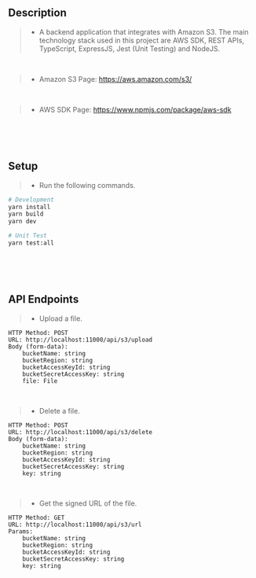 ## Description
> - A backend application that integrates with Amazon S3. The main technology stack used in this project are AWS SDK, REST APIs, TypeScript, ExpressJS, Jest (Unit Testing) and NodeJS.

<br />

> - Amazon S3 Page: https://aws.amazon.com/s3/

<br />

> - AWS SDK Page: https://www.npmjs.com/package/aws-sdk



<br />
<br />
<br />



## Setup

> - Run the following commands.

```bash
# Development
yarn install
yarn build
yarn dev

# Unit Test
yarn test:all
```

<br />
<br />
<br />

## API Endpoints

> - Upload a file.

```plaintext
HTTP Method: POST
URL: http://localhost:11000/api/s3/upload
Body (form-data):
    bucketName: string
    bucketRegion: string
    bucketAccessKeyId: string
    bucketSecretAccessKey: string
    file: File
```

<br />

> - Delete a file.

```plaintext
HTTP Method: POST
URL: http://localhost:11000/api/s3/delete
Body (form-data):
    bucketName: string
    bucketRegion: string
    bucketAccessKeyId: string
    bucketSecretAccessKey: string
    key: string
```

<br />

> - Get the signed URL of the file.

```plaintext
HTTP Method: GET
URL: http://localhost:11000/api/s3/url
Params:
    bucketName: string
    bucketRegion: string
    bucketAccessKeyId: string
    bucketSecretAccessKey: string
    key: string
```
